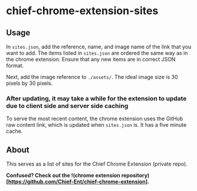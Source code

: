 # chief-chrome-extension-sites

## Usage
In `sites.json`, add the reference, name, and image name of the link that you want to add. The items listed in `sites.json` are ordered the same way as in the chrome extension. Ensure that any new items are in correct JSON format. 

Next, add the image reference to `./assets/`. The ideal image size is 30 pixels by 30 pixels.

### After updating, it may take a while for the extension to update due to client side and server side caching
To serve the most recent content, the chrome extension uses the GitHub raw content link, which is updated when `sites.json` is. It has a five minute cache.

## About
This serves as a list of sites for the Chief Chrome Extension (private repo).

**Confused? Check out the !(chrome extension repository)[https://github.com/Chief-Ent/chief-chrome-extension].**
